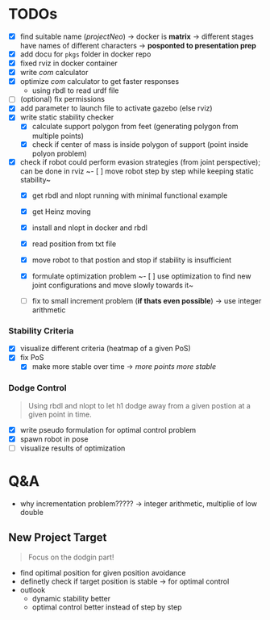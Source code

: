 # TODOs
- [x] find suitable name (*projectNeo*)
        -> docker is **matrix**
        -> different stages have names of different characters
        -> **posponted to presentation prep**
- [x] add docu for `pkgs` folder in docker repo
- [x] fixed rviz in docker container
- [x] write *com* calculator
- [x] optimize *com* calculator to get faster responses
    - using rbdl to read urdf file
- [ ] (optional) fix permissions
- [x] add parameter to launch file to activate gazebo (else rviz)
- [x] write static stability checker
    - [x] calculate support polygon from feet (generating polygon from multiple points)
    - [x] check if center of mass is inside polygon of support (point inside polyon problem)
- [x] check if robot could perform evasion strategies (from joint perspective); can be done in rviz
~- [ ] move robot step by step while keeping static stability~
    - [x] get rbdl and nlopt running with minimal functional example
    - [x] get Heinz moving
    - [x] install and nlopt in docker and rbdl
    - [x] read position from txt file
    - [x] move robot to that postion and stop if stability is insufficient
    - [x] formulate optimization problem
    ~- [ ] use optimization to find new joint configurations and move slowly towards it~

    - [ ] fix to small increment problem (**if thats even possible**)
    -> use integer arithmetic
### Stability Criteria
- [x] visualize different criteria (heatmap of a given PoS)
- [x] fix PoS
    - [x] make more stable over time -> *more points more stable*
### Dodge Control
> Using rbdl and nlopt to let h1 dodge away from a given postion at a given point in time.
- [x] write pseudo formulation for optimal control problem
- [x] spawn robot in pose
- [ ] visualize results of optimization

# Q&A
- why incrementation problem????? -> integer arithmetic, multiplie of low double
## New Project Target
> Focus on the dodgin part!
- find opitimal position for given position avoidance
- definetly check if target position is stable -> for optimal control
- outlook
    - dynamic stability better
    - optimal control better instead of step by step
